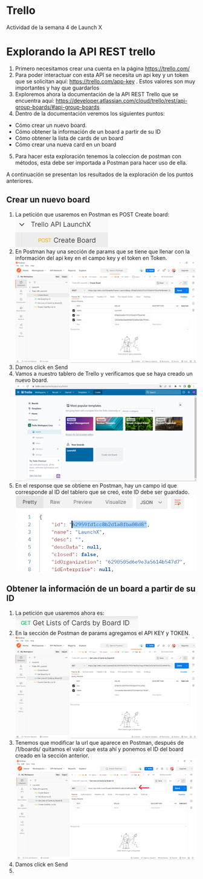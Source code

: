 # Trello
Actividad de la semana 4 de Launch X

# Explorando la API REST trello
1) Primero necesitamos crear una cuenta en la página  https://trello.com/
2) Para poder interactuar con esta API se necesita un api key y un token que se solicitan aquí: https://trello.com/app-key . Estos valores son muy importantes y hay que guardarlos
3) Exploremos ahora la documentación de la API REST Trello que se encuentra aquí: https://developer.atlassian.com/cloud/trello/rest/api-group-boards/#api-group-boards
4) Dentro de la documentación veremos los siguientes puntos:
- Cómo crear un nuevo board.
- Cómo obtener la información de un board a partir de su ID
- Cómo obtener la lista de cards de un board
- Cómo crear una nueva card en un board
5) Para hacer esta exploración tenemos la coleccion de postman con métodos, esta debe ser importada a Postman para hacer uso de ella.

A continuación se presentan los resultados de la exploración de los puntos anteriores.

## Crear un nuevo board
1) La petición que usaremos en Postman es POST Create board:  
![image](https://github.com/CeViMu/Trello/blob/main/images/CreateBoard.png)
2) En Postman hay una sección de params que se tiene que llenar con la información del api key en el campo key y el token en Token.  
![image](https://github.com/CeViMu/Trello/blob/main/images/params.png)
3) Damos click en Send  
4) Vamos a nuestro tablero de Trello y verificamos que se haya creado un nuevo board.  
![image](https://github.com/CeViMu/Trello/blob/main/images/newboard.png)
5) En el response que se obtiene en Postman, hay un campo id que corresponde al ID del tablero que se creó, este ID debe ser guardado.  
![image](https://github.com/CeViMu/Trello/blob/main/images/id.png)

## Obtener la información de un board a partir de su ID
1) La petición que usaremos ahora es:
![image](https://github.com/CeViMu/Trello/blob/main/images/getList.png)
2) En la sección de Postman de params agregamos el API KEY y TOKEN.
![image](https://github.com/CeViMu/Trello/blob/main/images/InfoID.png)
3) Tenemos que modificar la url que aparece en Postman, después de /1/boards/ quitamos el valor que esta ahí y ponemos el ID del board creado en la sección anterior.
![image](https://github.com/CeViMu/Trello/blob/main/images/ChangeUrl.png)
4) Damos click en Send
5)  


